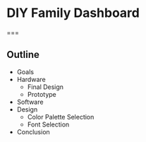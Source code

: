 # DIY Family Dashboard

===

## Outline

-   Goals
-   Hardware
    -   Final Design
    -   Prototype
-   Software
-   Design
    -   Color Palette Selection
    -   Font Selection
-   Conclusion
